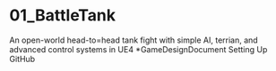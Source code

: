 # 01_BattleTank
An open-world head-to=head tank fight with simple AI, terrian, and advanced control systems in UE4
*GameDesignDocument
Setting Up GitHub
